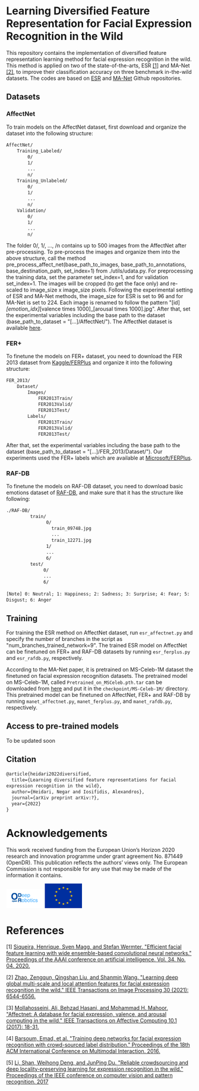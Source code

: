 # Learning Diversified Feature Representation for Facial Expression Recognition in the Wild

This repository contains the implementation of diversified feature representation learning method for facial expression recognition in the wild. 
This method is applied on two of the state-of-the-arts, ESR [[1]](#1) and MA-Net [[2]](#2), to improve their classification accuracy on three benchmark in-the-wild datasets. 
The codes are based on [ESR](https://github.com/siqueira-hc/Efficient-Facial-Feature-Learning-with-Wide-Ensemble-based-Convolutional-Neural-Networks) and [MA-Net](https://github.com/zengqunzhao/MA-Net) Github repositories. 

## Datasets
### AffectNet
To train models on the AffectNet dataset, first download and organize the dataset into the following structure:

```
AffectNet/    
    Training_Labeled/
        0/
        1/
        ...
        n/
    Training_Unlabeled/
        0/
        1/
        ...
        n/
    Validation/
        0/
        1/
        ...
        n/
```
The folder 0/, 1/, ..., /n contains up to 500 images from the AffectNet after pre-processing. To pre-process the images and organize them into the above structure, call the method pre_process_affect_net(base_path_to_images, base_path_to_annotations, base_destination_path, set_index=1) from ./utils/udata.py. For preprocessing the training data, set the parameter set_index=1, and for validation set_index=1. The images will be cropped (to get the face only) and re-scaled to image_size x image_size pixels. Following the experimental setting of ESR and MA-Net methods, the image_size for ESR is set to 96 and for MA-Net is set to 224. Each image is renamed to follow the pattern "[id]_[emotion_idx]_[valence times 1000]_[arousal times 1000].jpg".
After that, set the experimental variables including the base path to the dataset (base_path_to_dataset = "[...]/AffectNet/").
The AffectNet dataset is available [here](http://mohammadmahoor.com/affectnet/).

### FER+
To finetune the models on FER+ dataset, you need to download the FER 2013 dataset from [Kaggle/FERPlus](https://www.kaggle.com/c/challenges-in-representation-learning-facial-expression-recognition-challenge/data) and organize it into the following structure:

```
FER_2013/
    Dataset/
        Images/
            FER2013Train/
            FER2013Valid/
            FER2013Test/
        Labels/
            FER2013Train/
            FER2013Valid/
            FER2013Test/
```
After that, set the experimental variables including the base path to the dataset (base_path_to_dataset = "[...]/FER_2013/Dataset/").
Our experiments used the FER+ labels which are available at [Microsoft/FERPlus](https://github.com/microsoft/FERPlus).


### RAF-DB
To finetune the models on RAF-DB dataset, you need to download basic emotions dataset of [RAF-DB](http://www.whdeng.cn/raf/model1.html), and make sure that it has the structure like following:
 
```
./RAF-DB/
         train/
               0/
                 train_09748.jpg
                 ...
                 train_12271.jpg
               1/
               ...
               6/
         test/
              0/
              ...
              6/

[Note] 0: Neutral; 1: Happiness; 2: Sadness; 3: Surprise; 4: Fear; 5: Disgust; 6: Anger
```


## Training 
For training the ESR method on AffectNet dataset, run ```esr_affectnet.py``` and specify the number of branches in the script as "num_branches_trained_network=9". 
The trained ESR model on AffectNet can be finetuned on FER+ and RAF-DB datasets by running ```esr_ferplus.py``` and ```esr_rafdb.py```, respectively. 

According to the MA-Net paper, it is pretrained on MS-Celeb-1M dataset the finetuned on facial expression recognition datasets. The pretrained model on MS-Celeb-1M, called ```Pretrained_on_MSCeleb.pth.tar``` can be downloaded from [here](https://drive.google.com/file/d/1tro_RCovLKNACt4MKYp3dmIvvxiOC2pi/view?usp=sharing) and put it in the ```checkpoint/MS-Celeb-1M/``` directory. 
This pretrained model can be finetuned on AffectNet, FER+ and RAF-DB by running ```manet_affectnet.py```, ```manet_ferplus.py```, and ```manet_rafdb.py```, respectively.
## Access to pre-trained models
To be updated soon 
## Citation
```
@article{heidari2022diversified,
  title={Learning diversified feature representations for facial expression recognition in the wild},
  author={Heidari, Negar and Iosifidis, Alexandros},
  journal={arXiv preprint arXiv:?},
  year={2022}
}
```

# Acknowledgements
This work received funding from the European Union’s Horizon 2020 research and innovation programme under grant agreement No. 871449 (OpenDR). This publication reflects the authors’ views only. The European Commission is not responsible for any use that may be made of the information it contains.

<img src="https://github.com/negarhdr/Diversified-Facial-Expression-Recognition/blob/main/opendr_logo.png" width="100">
<img src="https://github.com/negarhdr/Diversified-Facial-Expression-Recognition/blob/main/eu_logo.png" width="100">



# References 


<a id="1">[1]</a> 
[Siqueira, Henrique, Sven Magg, and Stefan Wermter. "Efficient facial feature learning with wide ensemble-based convolutional neural networks." Proceedings of the AAAI conference on artificial intelligence. Vol. 34. No. 04. 2020.](https://ojs.aaai.org/index.php/AAAI/article/view/6037)

<a id="2">[2]</a> 
[Zhao, Zengqun, Qingshan Liu, and Shanmin Wang. "Learning deep global multi-scale and local attention features for facial expression recognition in the wild." IEEE Transactions on Image Processing 30 (2021): 6544-6556.](https://ieeexplore.ieee.org/abstract/document/9474949?casa_token=EcE55deTQhIAAAAA:fGEO1hcE3J80KxgtGLwXPgpsGD-5maFFvddoMG3mim0RU9j1mR_jVuFjmPDGTXPcWWeuh8U)

<a id="3">[3]</a> 
[Mollahosseini, Ali, Behzad Hasani, and Mohammad H. Mahoor. "Affectnet: A database for facial expression, valence, and arousal computing in the wild." IEEE Transactions on Affective Computing 10.1 (2017): 18-31.](https://ieeexplore.ieee.org/abstract/document/8013713?casa_token=jNjpOPFaoGAAAAAA:_sI3UC3TdaFj2JHMZfrvlVev-DIwWHCOekhgF-IZ1I-nklm8DT1-KoW7kutALHbRLOQiPac)

<a id="4">[4]</a> 
[Barsoum, Emad, et al. "Training deep networks for facial expression recognition with crowd-sourced label distribution." Proceedings of the 18th ACM International Conference on Multimodal Interaction. 2016.](https://dl.acm.org/doi/abs/10.1145/2993148.2993165?casa_token=TKDVV7lRdP8AAAAA:Oik4YYGDt-L-_TBSUZFHfv2buvXkFLqlxqv3qXBFyutJk9Gsrdw3o2DSCQG5gunJ9w7QKB_fQg)

<a id="5">[5]</a> 
[Li, Shan, Weihong Deng, and JunPing Du. "Reliable crowdsourcing and deep locality-preserving learning for expression recognition in the wild." Proceedings of the IEEE conference on computer vision and pattern recognition. 2017](https://openaccess.thecvf.com/content_cvpr_2017/html/Li_Reliable_Crowdsourcing_and_CVPR_2017_paper.html)
